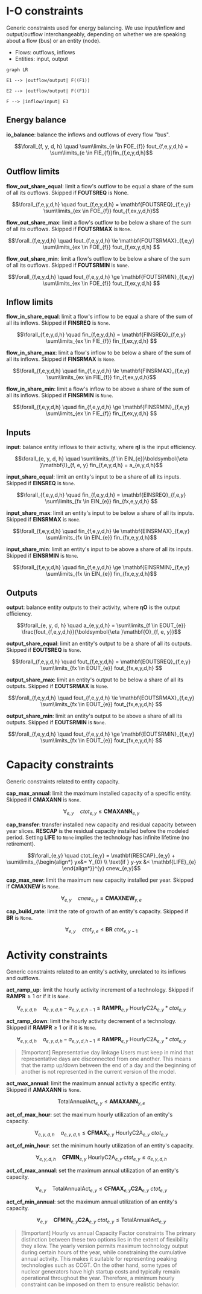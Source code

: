 # I-O constraints

Generic constraints used for energy balancing. We use input/inflow and output/outflow interchangeably, depending on whether we are speaking about a flow (bus) or an entity (node).

- Flows: outflows, inflows
- Entities: input, output

```mermaid
graph LR

E1 --> |outflow/output| F((F1))

E2 --> |outflow/output| F((F1))

F --> |inflow/input| E3
```

## Energy balance

**io_balance**: balance the inflows and outflows of every flow "bus".

$$\forall_{f, y, d, h} \quad \sum\limits_{e \in FOE_{f}} fout_{f,e,y,d,h} = \sum\limits_{e \in FIE_{f}}fin_{f,e,y,d,h}$$

## Outflow limits

**flow_out_share_equal**: limit a flow's outflow to be equal a share of the sum of all its outflows. Skipped if $\mathbf{FOUTSREQ}$ is None.

$$\forall_{f,e,y,d,h} \quad fout_{f,e,y,d,h} = \mathbf{FOUTSREQ}_{f,e,y} \sum\limits_{ex \in FOE_{f}} fout_{f,ex,y,d,h}$$

**flow_out_share_max**: limit a flow's outflow to be below a share of the sum of all its outflows. Skipped if $\mathbf{FOUTSRMAX}$ is `None`.

$$\forall_{f,e,y,d,h} \quad fout_{f,e,y,d,h} \le \mathbf{FOUTSRMAX}_{f,e,y} \sum\limits_{ex \in FOE_{f}} fout_{f,ex,y,d,h} $$

**flow_out_share_min**: limit a flow's outflow to be below a share of the sum of all its outflows. Skipped if $\mathbf{FOUTSRMIN}$ is `None`.

$$\forall_{f,e,y,d,h} \quad fout_{f,e,y,d,h} \ge \mathbf{FOUTSRMIN}_{f,e,y} \sum\limits_{ex \in FOE_{f}} fout_{f,ex,y,d,h} $$

## Inflow limits

**flow_in_share_equal**: limit a flow's inflow to be equal a share of the sum of all its inflows. Skipped if $\mathbf{FINSREQ}$ is `None`.

$$\forall_{f,e,y,d,h} \quad fin_{f,e,y,d,h} = \mathbf{FINSREQ}_{f,e,y} \sum\limits_{ex \in FIE_{f}} fin_{f,ex,y,d,h} $$

**flow_in_share_max**: limit a flow's inflow to be below a share of the sum of all its inflows. Skipped if $\mathbf{FINSRMAX}$ is `None`.

$$\forall_{f,e,y,d,h} \quad fin_{f,e,y,d,h} \le \mathbf{FINSRMAX}_{f,e,y} \sum\limits_{ex \in FIE_{f}} fin_{f,ex,y,d,h}$$

**flow_in_share_min**: limit a flow's inflow to be above a share of the sum of all its inflows. Skipped if $\mathbf{FINSRMIN}$ is `None`.

$$\forall_{f,e,y,d,h} \quad fin_{f,e,y,d,h} \ge \mathbf{FINSRMIN}_{f,e,y} \sum\limits_{ex \in FIE_{f}} fin_{f,ex,y,d,h} $$

## Inputs

**input**: balance entity inflows to their activity, where $\boldsymbol{\eta }\mathbf{I}$  is the input efficiency.

$$\forall_{e, y, d, h} \quad \sum\limits_{f \in EIN_{e}}\boldsymbol{\eta }\mathbf{I}_{f, e, y} fin_{f,e,y,d,h} = a_{e,y,d,h}$$

**input_share_equal**: limit an entity's input to be a share of all its inputs. Skipped if $\mathbf{EINSREQ}$ is `None`.

$$\forall_{f,e,y,d,h} \quad fin_{f,e,y,d,h} = \mathbf{EINSREQ}_{f,e,y} \sum\limits_{fx \in EIN_{e}} fin_{fx,e,y,d,h} $$

**input_share_max**: limit an entity's input to be below a share of all its inputs. Skipped if $\mathbf{EINSRMAX}$ is `None`.

$$\forall_{f,e,y,d,h} \quad fin_{f,e,y,d,h} \le \mathbf{EINSRMAX}_{f,e,y} \sum\limits_{fx \in EIN_{e}} fin_{fx,e,y,d,h}$$

**input_share_min**: limit an entity's input to be above a share of all its inputs. Skipped if $\mathbf{EINSRMIN}$ is `None`.

$$\forall_{f,e,y,d,h} \quad fin_{f,e,y,d,h} \ge \mathbf{EINSRMIN}_{f,e,y} \sum\limits_{fx \in EIN_{e}} fin_{fx,e,y,d,h}$$

## Outputs

**output**: balance entity outputs to their activity, where $\boldsymbol{\eta }\mathbf{O}$  is the output efficiency.

$$\forall_{e, y, d, h} \quad a_{e,y,d,h} = \sum\limits_{f \in EOUT_{e}} \frac{fout_{f,e,y,d,h}}{\boldsymbol{\eta }\mathbf{O}_{f, e, y}}$$

**output_share_equal**: limit an entity's output to be a share of all its outputs. Skipped if $\mathbf{EOUTSREQ}$ is `None`.

$$\forall_{f,e,y,d,h} \quad fout_{f,e,y,d,h} = \mathbf{EOUTSREQ}_{f,e,y} \sum\limits_{fx \in EOUT_{e}} fout_{fx,e,y,d,h} $$

**output_share_max**: limit an entity's output to be below a share of all its outputs. Skipped if $\mathbf{EOUTSRMAX}$ is `None`.

$$\forall_{f,e,y,d,h} \quad fout_{f,e,y,d,h} \le \mathbf{EOUTSRMAX}_{f,e,y} \sum\limits_{fx \in EOUT_{e}} fout_{fx,e,y,d,h} $$

**output_share_min**: limit an entity's output to be above a share of all its outputs. Skipped if $\mathbf{EOUTSRMIN}$ is `None`.

$$\forall_{f,e,y,d,h} \quad fout_{f,e,y,d,h} \ge \mathbf{EOUTSRMIN}_{f,e,y} \sum\limits_{fx \in EOUT_{e}} fout_{fx,e,y,d,h} $$

# Capacity constraints

Generic constraints related to entity capacity.

**cap_max_annual**: limit the maximum installed capacity of a specific entity. Skipped if $\mathbf{CMAXANN}$ is `None`.

$$\forall_{e,y} \quad ctot_{e,y} \le \mathbf{CMAXANN}_{e,y}$$

**cap_transfer**: transfer installed new capacity and residual capacity between year slices. $\mathbf{RESCAP}$ is the residual capacity installed before the modeled period. Setting $\mathbf{LIFE}$ to `None` implies the technology has infinite lifetime (no retirement).

$$\forall_{e,y} \quad ctot_{e,y} =
\mathbf{RESCAP}_{e,y} + \sum\limits_{\begin{align*}
yx&= Y_{0} \\
\text{if } y-yx &< \mathbf{LIFE}_{e}
\end{align*}}^{y} cnew_{e,y}$$

**cap_max_new**: limit the maximum new capacity installed per year. Skipped if $\mathbf{CMAXNEW}$ is `None`.

$$\forall_{e,y} \quad cnew_{e,y} \le \mathbf{CMAXNEW}_{y,e}$$

**cap_build_rate**: limit the rate of growth of an entity's capacity. Skipped if $\mathbf{BR}$ is `None`.

$$\forall_{e,y} \quad ctot_{y,e} \le \mathbf{BR}\ ctot_{e,y-1}$$

# Activity constraints

Generic constraints related to an entity's activity, unrelated to its inflows and outflows.

**act_ramp_up**: limit the hourly activity increment of a technology. Skipped if $\mathbf{RAMPR} \ge 1$ or if it is `None`.

$$\forall_{e,y,d,h} \quad a_{e,y,d,h}-a_{e,y,d,h-1} \le \mathbf{RAMPR}_{e,y} \ \mathrm{HourlyC2A}_{e,y} * ctot_{e,y}$$

**act_ramp_down**: limit the hourly activity decrement of a technology. Skipped if $\mathbf{RAMPR} \ge 1$ or if it is `None`.

$$\forall_{e,y,d,h} \quad a_{e,y,d,h}-a_{e,y,d,h-1} \le \mathbf{RAMPR}_{e,y} \ \mathrm{HourlyC2A}_{e,y} * ctot_{e,y}$$

>[!important] Representative day linkage
>Users must keep in mind that representative days are disconnected from one another. This means that the ramp up/down between the end of a day and the beginning of another is not represented in the current version of the model.

**act_max_annual**: limit the maximum annual activity a specific entity. Skipped if $\mathbf{AMAXANN}$ is `None`.

$$\mathrm{TotalAnnualAct}_{e,y} \le \mathbf{AMAXANN}_{y,e}$$

**act_cf_max_hour**: set the maximum hourly utilization of an entity's capacity.

$$\forall_{e,y,d,h} \quad a_{e,y,d,h} \le \mathbf{CFMAX}_{e,y} \ \mathrm{HourlyC2A}_{e,y} \ ctot_{e,y}$$

**act_cf_min_hour**: set the minimum hourly utilization of an entity's capacity.

$$\forall_{e,y,d,h} \quad \mathbf{CFMIN}_{e,y} \ \mathrm{HourlyC2A}_{e,y} \ ctot_{e,y} \le a_{e,y,d,h}$$

**act_cf_max_annual**: set the maximum annual utilization of an entity's capacity.

$$\forall_{e,y} \quad \mathrm{TotalAnnualAct}_{e,y} \le \mathbf{CFMAX}_{e,y}\mathbf{C2A}_{e,y} \ ctot_{e,y}$$

**act_cf_min_annual**: set the maximum annual utilization of an entity's capacity.

$$\forall_{e,y} \quad \mathbf{CFMIN}_{e,y}\mathbf{C2A}_{e,y} \ ctot_{e,y} \le \mathrm{TotalAnnualAct}_{e,y}$$

>[!important] Hourly vs annual Capacity Factor constraints
>The primary distinction between these two options lies in the extent of flexibility they allow. The yearly version permits maximum technology output during certain hours of the year, while constraining the cumulative annual activity. This makes it suitable for representing peaking technologies such as CCGT. On the other hand, some types of nuclear generators have high startup costs and typically remain operational throughout the year. Therefore, a minimum hourly constraint can be imposed on them to ensure realistic behavior.

